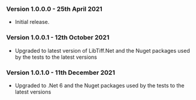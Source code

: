 ### Version 1.0.0.0 - 25th April 2021 

* Initial release.

### Version 1.0.0.1 - 12th October 2021 

* Upgraded to latest version of LibTiff.Net and the Nuget packages used by the tests to the latest versions

### Version 1.0.1.0 - 11th December 2021 

* Upgraded to .Net 6 and the Nuget packages used by the tests to the latest versions

